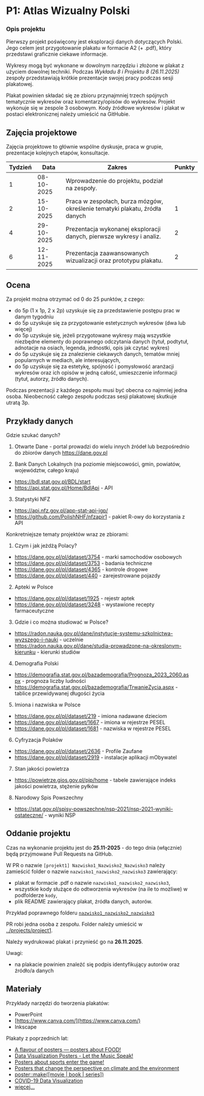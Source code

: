 # P1: Atlas Wizualny Polski

### Opis projektu

Pierwszy projekt poświęcony jest eksploracji danych dotyczących Polski. Jego celem jest przygotowanie plakatu w formacie A2 (+ .pdf), który przedstawi graficznie ciekawe informacje.

Wykresy mogą być wykonane w dowolnym narzędziu i złożone w plakat z użyciem dowolnej techniki. Podczas *Wykładu 8 i Projektu 8  (26.11.2025)* zespoły przedstawiają krótkie prezentacje swojej pracy podczas sesji plakatowej.

Plakat powinien składać się ze zbioru przynajmniej trzech spójnych tematycznie wykresów oraz komentarzy/opisów do wykresów. Projekt wykonuje się w zespole 3 osobowym. Kody źródłowe wykresów i plakat w postaci elektronicznej należy umieścić na GitHubie.

## Zajęcia projektowe

Zajęcia projektowe to głównie wspólne dyskusje, praca w grupie, prezentacje kolejnych etapów, konsultacje.

<table style="undefined;table-layout: fixed; width: 526px">
<colgroup>
<col style="width: 59.116667px">
<col style="width: 82.116667px">
<col style="width: 331.116667px">
<col style="width: 54.116667px">
</colgroup>
<thead>
  <tr>
    <th>Tydzień</th>
    <th>Data</th>
    <th>Zakres</th>
    <th>Punkty</th>
  </tr>
</thead>
<tbody>
  <tr>
    <td>1</td>
    <td>08-10-2025</td>
    <td>Wprowadzenie do projektu, podział na zespoły.</td>
    <td></td>
  </tr>
  <tr>
    <td>2</td>
    <td>15-10-2025</td>
    <td>Praca w zespołach, burza mózgów, określenie tematyki plakatu, źródła danych</td>
    <td>1</td>
  </tr>
  <tr>
    <td>4</td>
    <td>29-10-2025</td>
    <td>Prezentacja wykonanej eksploracji danych, pierwsze wykresy i analiz. </td>
    <td>2</td>
  </tr>
  <tr>
    <td>6</td>
    <td>12-11-2025</td>
    <td>Prezentacja zaawansowanych wizualizacji oraz prototypu plakatu. </td>
    <td>2</td>
  </tr>

 
</tbody>
</table>

## Ocena

Za projekt można otrzymać od 0 do 25 punktów, z czego:

-   do 5p (1 x 1p, 2 x 2p) uzyskuje się za przedstawienie postępu prac w danym tygodniu
-   do 5p uzyskuje się za przygotowanie estetycznych wykresów (dwa lub więcej)
-   do 5p uzyskuje się, jeżeli przygotowane wykresy mają wszystkie niezbędne elementy do poprawnego odczytania danych (tytuł, podtytuł, adnotacje na osiach, legenda, jednostki, opis jak czytać wykres)
-   do 5p uzyskuje się za znalezienie ciekawych danych, tematów mniej popularnych w mediach, ale interesujących,
-   do 5p uzyskuje się za estetykę, spójność i pomysłowość aranżacji wykresów oraz ich opisów w jedną całość, umieszczenie informacji (tytuł, autorzy, źródło danych).

Podczas prezentacji z każdego zespołu musi być obecna co najmniej jedna osoba. Nieobecność całego zespołu podczas sesji plakatowej skutkuje utratą 3p.

## Przykłady danych

Gdzie szukać danych?

1. Otwarte Dane - portal prowadzi do wielu innych źródeł lub bezpośrednio do zbiorów danych
https://dane.gov.pl

3. Bank Danych Lokalnych (na poziomie miejscowości, gmin, powiatów, województw, całego kraju)
- https://bdl.stat.gov.pl/BDL/start
- https://api.stat.gov.pl/Home/BdlApi - API
  
3. Statystyki NFZ
- https://api.nfz.gov.pl/app-stat-api-jgp/
- https://github.com/PolishNHF/nfzapir1 - pakiet R-owy do korzystania z API

  
Konkretniejsze tematy projektów wraz ze zbiorami:

1. Czym i jak jeżdżą Polacy?
- https://dane.gov.pl/pl/dataset/3754 - marki samochodów osobowych
- https://dane.gov.pl/pl/dataset/3753 - badania techniczne
- https://dane.gov.pl/pl/dataset/4365 - kontrole drogowe
- https://dane.gov.pl/pl/dataset/440 - zarejestrowane pojazdy
  
2. Apteki w Polsce
- https://dane.gov.pl/pl/dataset/1925 - rejestr aptek
- https://dane.gov.pl/pl/dataset/3248 - wystawione recepty farmaceutyczne
  
3. Gdzie i co można studiować w Polsce? 
- https://radon.nauka.gov.pl/dane/instytucje-systemu-szkolnictwa-wyzszego-i-nauki - uczelnie
- https://radon.nauka.gov.pl/dane/studia-prowadzone-na-okreslonym-kierunku - kierunki studiów
  
4. Demografia Polski
- https://demografia.stat.gov.pl/bazademografia/Prognoza_2023_2060.aspx - prognoza liczby ludności
- https://demografia.stat.gov.pl/bazademografia/TrwanieZycia.aspx - tablice przewidywanej długości życia
  
5. Imiona i nazwiska w Polsce
- https://dane.gov.pl/pl/dataset/219 - imiona nadawane dzieciom
- https://dane.gov.pl/pl/dataset/1667 - imiona w rejestrze PESEL
- https://dane.gov.pl/pl/dataset/1681 - nazwiska w rejestrze PESEL
  
6. Cyfryzacja Polaków
- https://dane.gov.pl/pl/dataset/2636 - Profile Zaufane
- https://dane.gov.pl/pl/dataset/2919 - instalacje aplikacji mObywatel

7. Stan jakości powietrza
- https://powietrze.gios.gov.pl/pjp/home - tabele zawierające indeks jakości powietrza, stężenie pyłków

8. Narodowy Spis Powszechny
- https://stat.gov.pl/spisy-powszechne/nsp-2021/nsp-2021-wyniki-ostateczne/ - wyniki NSP

     
## Oddanie projektu

Czas na wykonanie projektu jest do  **25.11-2025** - do tego dnia (włącznie) będą przyjmowane Pull Requests na GitHub.

W PR o nazwie `[projekt1] Nazwisko1_Nazwisko2_Nazwisko3` należy zamieścić folder o nazwie `nazwisko1_nazwisko2_nazwisko3` zawierający:

-   plakat w formacie .pdf o nazwie `nazwisko1_nazwisko2_nazwisko3`,
-   wszystkie kody służące do odtworzenia wykresów (na ile to możliwe) w podfolderze `kody`,
-   plik README zawierający plakat, źródła danych, autorów.


Przykład poprawnego folderu [`nazwisko1_nazwisko2_nazwisko3`]()

PR robi jedna osoba z zespołu. Folder należy umieścić w [../projects/project1]().

Należy wydrukować plakat i przynieść go na **26.11.2025**. 

Uwagi:

-  na plakacie powinien znaleźć się podpis identyfikujący autorów oraz źródło/a danych

## Materiały

Przykłady narzędzi do tworzenia plakatów:

-   PowerPoint
-   [https://www.canva.com/](https://www.canva.com/) 
-   Inkscape

Plakaty z poprzednich lat:
- [A flavour of posters — posters about FOOD!](https://medium.com/@kozaka/a-flavour-of-posters-posters-about-food-2a1786c115dc)
- [Data Visualization Posters - Let the Music Speak!](https://medium.com/@kozaka/data-visualization-posters-let-the-music-speak-a52fbcda5687)
-  [Posters about sports enter the game!](https://medium.com/responsibleml/posters-about-sports-enter-the-game-4cd77e659afe)
-   [Posters that change the perspective on climate and the environment](https://medium.com/responsibleml/posters-that-change-the-perspective-on-climate-and-the-environment-c3682c0f6c39)
-   [poster::make([movie | book | series])](https://medium.com/responsibleml/poster-make-movie-book-series-3ac2c8a01180)
-   [COVID-19 Data Visualization](https://medium.com/responsibleml/covid-19-data-visualization-bc0732c19d46)
- [więcej...](https://github.com/MI2-Education/posters)

